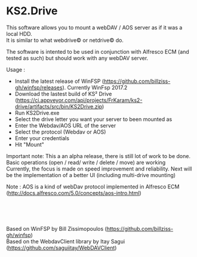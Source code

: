 # KS2.Drive
This software allows you to mount a webDAV / AOS server as if it was a local HDD.<br/>
It is similar to what webdrive© or netdrive© do.

The software is intented to be used in conjunction with Alfresco ECM (and tested as such) but should work with any webDAV server.


Usage :
- Install the latest release of WinFSP (https://github.com/billziss-gh/winfsp/releases). Currently WinFsp 2017.2
- Download the lastest build of KS² Drive (https://ci.appveyor.com/api/projects/FrKaram/ks2-drive/artifacts/src/bin/KS2Drive.zip)
- Run KS2Drive.exe
- Select the drive letter you want your server to been mounted as
- Enter the Webdav/AOS URL of the server
- Select the protocol (Webdav or AOS)
- Enter your credentials
- Hit "Mount"

Important note:
This a an alpha release, there is still lot of work to be done.<br/>
Basic operations (open / read/ write / delete / move) are working<br/>
Currently, the focus is made on speed improvement and reliability.
Next will be the implementation of a better UI (including multi-drive mounting)

Note :
AOS is a kind of webDav protocol implemented in Alfresco ECM (http://docs.alfresco.com/5.0/concepts/aos-intro.html)

<br/>
<br/>
<br/>

Based on WinFSP by Bill Zissimopoulos (https://github.com/billziss-gh/winfsp)<br/>
Based on the WebdavClient library by Itay Sagui (https://github.com/saguiitay/WebDAVClient)
